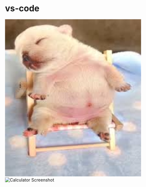 # vs-code

<img src="labubu/images.jpeg" alt="Calculator Screenshot" width="450px" />
<img src="labubu/pibble.gif" alt="Calculator Screenshot" />
